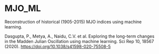 # MJO_ML
Reconstruction of historical (1905-2015) MJO indices using machine learning.

Dasgupta, P., Metya, A., Naidu, C.V. et al. Exploring the long-term changes in the Madden Julian Oscillation using machine learning. Sci Rep 10, 18567 (2020). https://doi.org/10.1038/s41598-020-75508-5
